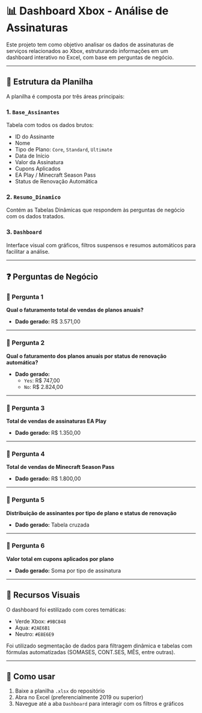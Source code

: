 # 📊 Dashboard Xbox - Análise de Assinaturas

Este projeto tem como objetivo analisar os dados de assinaturas de serviços relacionados ao Xbox, estruturando informações em um dashboard interativo no Excel, com base em perguntas de negócio.

---

## 📁 Estrutura da Planilha

A planilha é composta por três áreas principais:

### 1. `Base_Assinantes`
Tabela com todos os dados brutos:
- ID do Assinante
- Nome
- Tipo de Plano: `Core`, `Standard`, `Ultimate`
- Data de Início
- Valor da Assinatura
- Cupons Aplicados
- EA Play / Minecraft Season Pass
- Status de Renovação Automática

### 2. `Resumo_Dinamico`
Contém as Tabelas Dinâmicas que respondem às perguntas de negócio com os dados tratados.

### 3. `Dashboard`
Interface visual com gráficos, filtros suspensos e resumos automáticos para facilitar a análise.

---

## ❓ Perguntas de Negócio

### 🧩 Pergunta 1
**Qual o faturamento total de vendas de planos anuais?**
- **Dado gerado:** R$ 3.571,00

---

### 🧩 Pergunta 2
**Qual o faturamento dos planos anuais por status de renovação automática?**
- **Dado gerado:**  
  - `Yes`: R$ 747,00  
  - `No`: R$ 2.824,00


---

### 🧩 Pergunta 3
**Total de vendas de assinaturas EA Play**
- **Dado gerado:** R$ 1.350,00

---

### 🧩 Pergunta 4
**Total de vendas de Minecraft Season Pass**
- **Dado gerado:** R$ 1.800,00

---

### 🧩 Pergunta 5
**Distribuição de assinantes por tipo de plano e status de renovação**
- **Dado gerado:** Tabela cruzada

---

### 🧩 Pergunta 6
**Valor total em cupons aplicados por plano**
- **Dado gerado:** Soma por tipo de assinatura

---

## 🎨 Recursos Visuais

O dashboard foi estilizado com cores temáticas:
- Verde Xbox: `#9BC848`
- Aqua: `#2AE6B1`
- Neutro: `#E8E6E9`

Foi utilizado segmentação de dados para filtragem dinâmica e tabelas com fórmulas automatizadas (SOMASES, CONT.SES, MÊS, entre outras).

---

## 🚀 Como usar

1. Baixe a planilha `.xlsx` do repositório
2. Abra no Excel (preferencialmente 2019 ou superior)
3. Navegue até a aba `Dashboard` para interagir com os filtros e gráficos


